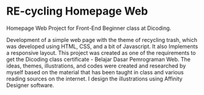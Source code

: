# RE-cycling Homepage Web
Homepage Web Project for Front-End Beginner class at Dicoding.

Development of a simple web page with the theme of recycling trash, which was developed using HTML, CSS, and a bit of Javascript. It also Implements a responsive layout. This project was created as one of the requirements to get the Dicoding class certificate - Belajar Dasar Pemrograman Web. The ideas, themes, illustrations, and codes were created and researched by myself based on the material that has been taught in class and various reading sources on the internet. I design the illustrations using Affinity Designer software.

